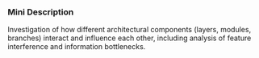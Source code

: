 ### Mini Description

Investigation of how different architectural components (layers, modules, branches) interact and influence each other, including analysis of feature interference and information bottlenecks.

